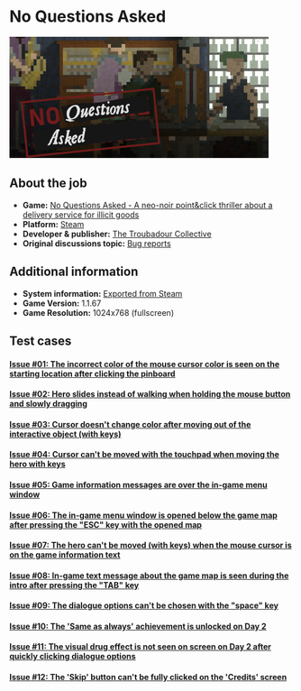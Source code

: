 # No Questions Asked

![NQA](/No_Questions_Asked/files/00.jpg)

## About the job

- **Game:** [No Questions Asked - A neo-noir point&click thriller about a delivery service for illicit goods](https://store.steampowered.com/app/2259180/No_Questions_Asked/)
- **Platform:** [Steam](https://store.steampowered.com/)
- **Developer & publisher:** [The Troubadour Collective](https://linktr.ee/the.troubadour.collective)
- **Original discussions topic:** [Bug reports](https://steamcommunity.com/app/2259180/discussions/0/3767858179341905834/)

## Additional information

- **System information:** [Exported from Steam](/No_Questions_Asked/System_information.md)
- **Game Version:** 1.1.67
- **Game Resolution:** 1024x768 (fullscreen)

## Test cases

#### [Issue #01: The incorrect color of the mouse cursor color is seen on the starting location after clicking the pinboard](files/01.md)

#### [Issue #02: Hero slides instead of walking when holding the mouse button and slowly dragging](02.md)

#### [Issue #03: Cursor doesn't change color after moving out of the interactive object (with keys)](03.md)

#### [Issue #04: Cursor can't be moved with the touchpad when moving the hero with keys](04.md)

#### [Issue #05: Game information messages are over the in-game menu window](05.md)

#### [Issue #06: The in-game menu window is opened below the game map after pressing the "ESC" key with the opened map](files/06.md)

#### [Issue #07: The hero can't be moved (with keys) when the mouse cursor is on the game information text](files/07.md)

#### [Issue #08: In-game text message about the game map is seen during the intro after pressing the "TAB" key](files/08.md)

#### [Issue #09: The dialogue options can't be chosen with the "space" key](files/09.md)

#### [Issue #10: The 'Same as always' achievement is unlocked on Day 2](files/10.md)

#### [Issue #11: The visual drug effect is not seen on screen on Day 2 after quickly clicking dialogue options](files/11.md)

#### [Issue #12: The 'Skip' button can't be fully clicked on the 'Credits' screen](files/12.md)
